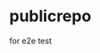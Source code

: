 # publicrepo
for e2e test






























































































































































































































































































































































































































































































































































































































































































































































































































































































































































































































































































































































































































































































































































































































































































































































































































































































































































































































































































































































































